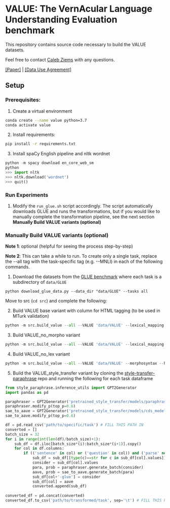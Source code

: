 # VALUE: The VernAcular Language Understanding Evaluation benchmark 

This repository contains source code necessary to build the VALUE datasets.

Feel free to contact [Caleb Ziems](https://calebziems.com/) with any questions.

[[Paper]](https://arxiv.org/pdf/2204.03031.pdf) | [[Data Use Agreement]](https://forms.gle/9EpDtvfebXXhvfaV8)

## Setup
### Prerequisites: 
1. Create a virtual environment
```bash
conda create --name value python=3.7
conda activate value
```

2. Install requirements:
```bash
pip install -r requirements.txt
```

3. Install spaCy English pipeline and nltk wordnet
```python
python -m spacy download en_core_web_sm
python 
>>> import nltk
>>> nltk.download('wordnet')
>>> quit()
```

### Run Experiments

1. Modify the `run_glue.sh` script accordingly. The script automatically downloads GLUE and runs the transformations, but if you would like to manually complete the transformation pipeline, see the next section **Manually Build VALUE variants (optional)**

### Manually Build VALUE variants (optional)
**Note 1**: optional (helpful for seeing the process step-by-step)

**Note 2**: This can take a while to run. To create only a single task, replace the --all tag with the task-specific tag (e.g. --MNLI) in each of the following commands.

1. Download the datasets from the [GLUE benchmark](https://gluebenchmark.com/) where each task is a subdirectory of `data/GLUE`

```
python download_glue_data.py --data_dir "data/GLUE" --tasks all
```

Move to src (```cd src```) and complete the following:

2. Build VALUE base variant with column for HTML tagging (to be used in MTurk validation)
```python
python -m src.build_value --all --VALUE 'data/VALUE' --lexical_mapping 'resources/sae_aave_mapping_dict.pkl' --morphosyntax --html --dialect aave
```

3. Build VALUE_no_morpho variant
```python
python -m src.build_value --all --VALUE 'data/VALUE' --lexical_mapping 'resources/sae_aave_mapping_dict.pkl' --html --dialect aave
```

4. Build VALUE_no_lex variant
```python
python -m src.build_value --all --VALUE 'data/VALUE' --morphosyntax --html --dialect aave
```

5. Build the VALUE_style_transfer variant by cloning the [style-transfer-paraphrase](https://github.com/martiansideofthemoon/style-transfer-paraphrase) repo and running the following for each task dataframe
```python
from style_paraphrase.inference_utils import GPT2Generator
import pandas as pd

paraphraser = GPT2Generator('pretrained_style_transfer/models/paraphraser_gpt2_large/', upper_length="same_5")
paraphraser.modify_p(top_p=0.6)
sae_to_aave = GPT2Generator('pretrained_style_transfer/models/cds_models/aae', upper_length="same_5")
sae_to_aave.modify_p(top_p=0.6)

df = pd.read_csv('path/to/specific/task') # FILL THIS PATH IN
converted = []
batch_size = 32
for i in range(int(len(df)/batch_size)+1):
    sub_df = df.iloc[batch_size*(i):batch_size*(i+1)].copy()
    for col in df.columns:
        if (('sentence' in col) or ('question' in col)) and ('parse' not in col):
            sub_df = sub_df[[type(c)==str for c in sub_df[col].values]].copy()
            consider = sub_df[col].values
            para, prob = paraphraser.generate_batch(consider)
            aave, prob = sae_to_aave.generate_batch(para)
            sub_df[col+'-glue'] = consider
            sub_df[col] = aave
            converted.append(sub_df)
            
converted_df = pd.concat(converted)
converted_df.to_csv('path/to/transformed/task', sep='\t') # FILL THIS PATH IN
```
